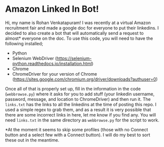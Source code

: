 # Amazon Linked In Bot!

Hi, my name is Rohan Venkatapuram! I was recently at a virtual Amazon recruitment fair and made a google doc for everyone to put their linkedins. I decided to also create a bot that will automatically send a request to almost\* everyone on the doc.
To use this code, you will need to have the following installed;
- Python
- Selenium WebDriver (https://selenium-python.readthedocs.io/installation.html)
- Chrome
- ChromeDriver for your version of Chrome (https://sites.google.com/chromium.org/driver/downloads?authuser=0)

Once all of that is properly set up, fill in the information in the code (`webbrowse.py`) where it asks for you to add stuff (your linkedin username, password, message, and location to ChromeDriver) and then run it. The `links.txt` has the links to all the linkedins at the time of posting this repo. I used a simple regex to grab them, and as a result it is very possible that there are some incorrect links in here, let me know if you find any. You will need `links.txt` in the same directory as `webbrowse.py` for the script to work.

\*At the moment it seems to skip some profiles (those with no Connect button and a select few with a Connect button). I will do my best to sort these out in the meantime. 
